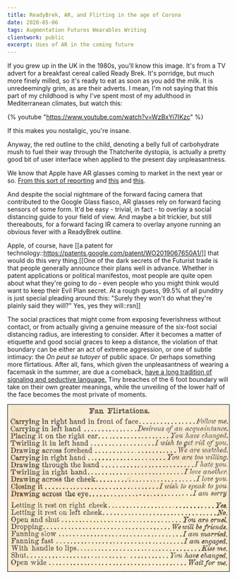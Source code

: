 ```yaml
---
title: ReadyBrek, AR, and Flirting in the age of Corona
date: 2020-05-06
tags: Augmentation Futures Wearables Writing
clientwork: public
excerpt: Uses of AR in the coming future
---
```



If you grew up in the UK in the 1980s, you'll know this image. It's from a TV advert for a breakfast cereal called Ready Brek. It's porridge, but much more finely milled, so it's ready to eat as soon as you add the milk. It is unredeemingly grim, as are their adverts. I mean, I'm not saying that this part of my childhood is why I've spent most of my adulthood in Mediterranean climates, but watch this:


{% youtube "https://www.youtube.com/watch?v=WzBxYi7IKzc" %}


If this makes you nostaligic, you're insane.

Anyway, the red outline to the child, denoting a belly full of carbohydrate mush to fuel their way through the Thatcherite dystopia, is actually a pretty good bit of user interface when applied to the present day unpleasantness.

We know that Apple have AR glasses coming to market in the next year or so. <a href="https://www.slashgear.com/apple-ar-vr-headset-controller-test-device-leaked-26614522/">From this sort of reporting</a> and <a href="https://www.bloomberg.com/news/articles/2019-11-11/apple-s-ar-push-will-start-with-ipad-and-culminate-with-glasses">this</a> and <a href="https://9to5mac.com/2020/04/04/apple-nextr-ar-headset/">this</a>. 

And despite the social nightmare of the forward facing camera that contributed to the Google Glass fiasco, AR glasses rely on forward facing sensors of some form. It'd be easy - trivial, in fact - to overlay a social distancing guide to your field of view. And maybe a bit trickier, but still thereabouts, for a forward facing IR camera to overlay anyone running an obvious fever with a ReadyBrek outline. 

Apple, of course, have [[a patent for technology::https://patents.google.com/patent/WO2019067650A1/]] that would do this very thing.[[One of the dark secrets of the Futurist trade is that people generally announce their plans well in advance. Whether in patent applications or political manifestos, most people are quite open about what they're going to do - even people who you might think would want to keep their Evil Plan secret. At a rough guess, 99.5% of all punditry is just special pleading around this: &quot;Surely they won't do what they're plainly said they will?&quot; Yes, yes they will::rsn]]

The social practices that might come from exposing feverishness without contact, or from actually giving a genuine measure of the six-foot social distancing radius, are interesting to consider. After it becomes a matter of etiquette and good social graces to keep a distance, the violation of that boundary can be either an act of extreme aggression, or one of subtle intimacy: the <em>On peut se&nbsp;tutoyer</em> of public space. Or perhaps something more flirtatious. After all, fans, which given the unpleasantness of wearing a facemask in the summer, are due a comeback, <a href="https://www.nts.org.uk/stories/let-the-fan-do-the-talking-victorian-flirting-tips">have a long tradition of signaling and seductive language.</a> Tiny breaches of the 6 foot boundary will take on their own greater meanings, while the unveiling of the lower half of the face becomes the most private of moments.

![Fan Ettiquette](/assets/4.Victorian_Fan_etiquette_from_the_Cassells_Family_Magazine_1866.23.jpg)
